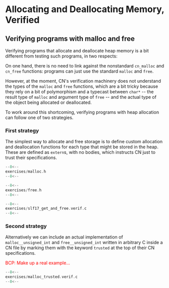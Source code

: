 # Allocating and Deallocating Memory, Verified

## Verifying programs with malloc and free

Verifying programs that allocate and deallocate heap memory is a bit
different from testing such programs, in two respects:

On one hand, there is no need to link against the nonstandard
`cn_malloc` and `cn_free` functions: programs can just use the
standard `malloc` and `free`.

However, at the moment, CN's verification machinery does not
understand the types of the `malloc` and `free` functions, which are a
bit tricky because they rely on a bit of polymorphism and a typecast
between `char*` -- the result type of `malloc` and argument type of
`free` -- and the actual type of the object being allocated or
deallocated.

To work around this shortcoming, verifying programs with heap
allocation can follow one of two strategies.

### First strategy

The simplest way to allocate and free storage is to define custom
allocation and deallocation functions for each type that might be
stored in the heap.  These are defined as `extern`s, with no bodies,
which instructs CN just to trust their specifications.

```c title="exercises/malloc.h"
--8<--
exercises/malloc.h
--8<--
```

```c title="exercises/free.h"
--8<--
exercises/free.h
--8<--
```

```c title="exercises/slf17_get_and_free.verif.c"
--8<--
exercises/slf17_get_and_free.verif.c
--8<--
```

### Second strategy

Alternatively we can include an actual implementation of
`malloc__unsigned_int` and `free__unsigned_int` written in arbitrary C
inside a CN file by marking them with the keyword `trusted` at the top
of their CN specifications.

<span style="color:red">
BCP: Make up a real example...
</span>

```c title="exercises/malloc_trusted.verif.c"
--8<--
exercises/malloc_trusted.verif.c
--8<--
```
